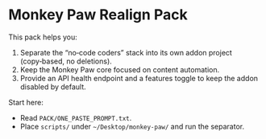 # Monkey Paw Realign Pack

This pack helps you:
1) Separate the “no‑code coders” stack into its own addon project (copy‑based, no deletions).
2) Keep the Monkey Paw core focused on content automation.
3) Provide an API health endpoint and a features toggle to keep the addon disabled by default.

Start here:
- Read `PACK/ONE_PASTE_PROMPT.txt`.
- Place `scripts/` under `~/Desktop/monkey-paw/` and run the separator.
